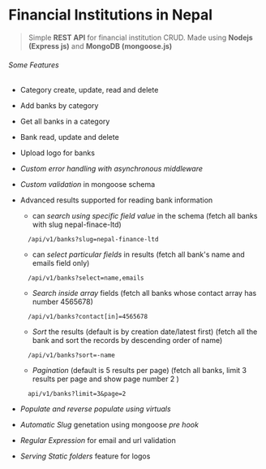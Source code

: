 # Financial Institutions in Nepal

> Simple **REST API** for financial institution CRUD.
> Made using **Nodejs (Express js)** and **MongoDB (mongoose.js)**

###### Some Features
* Category create, update, read and delete
* Add banks by category
* Get all banks in a category
* Bank read, update and delete
* Upload logo for banks
* *Custom error handling with asynchronous middleware*
* *Custom validation* in mongoose schema
* Advanced results supported for reading bank information
  * can *search using specific field value* in the schema
    (fetch all banks with slug nepal-finace-ltd)

  ```
    /api/v1/banks?slug=nepal-finance-ltd
  ```
  * can *select particular fields* in results
    (fetch all bank's name and emails field only)
  ```
    /api/v1/banks?select=name,emails
  ```
  * *Search inside array* fields
    (fetch all banks whose contact array has number 4565678)
  ```
    /api/v1/banks?contact[in]=4565678
  ```
  * *Sort* the results (default is by creation date/latest first)
    (fetch all the bank and sort the records by descending order of name)
  ```
    /api/v1/banks?sort=-name
  ```
  * *Pagination* (default is 5 results per page)
    (fetch all banks, limit 3 results per page and show page number 2 )
  ```
    api/v1/banks?limit=3&page=2
  ```
* *Populate and reverse populate using virtuals*
* *Automatic Slug* genetation using mongoose *pre hook*
* *Regular Expression* for email and url validation
* *Serving Static folders* feature for logos

